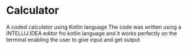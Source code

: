 # Calculator
A coded calculator using Kotlin language
The code was written using a INTELLIJ.IDEA editor fro kotlin language and it works perfectly on the terminal enabling the user to give input and get output
